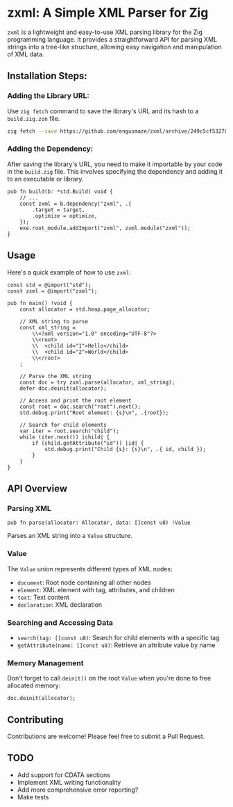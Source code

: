 # zxml: A Simple XML Parser for Zig

`zxml` is a lightweight and easy-to-use XML parsing library for the Zig programming language. It provides a straightforward API for parsing XML strings into a tree-like structure, allowing easy navigation and manipulation of XML data.

## Installation Steps:

### Adding the Library URL:

Use `zig fetch` command to save the library's URL and its hash to a `build.zig.zon` file.

```sh
zig fetch --save https://github.com/engusmaze/zxml/archive/249c5cf53278114013371a12c3362cdb06615c4f.tar.gz
```

### Adding the Dependency:

After saving the library's URL, you need to make it importable by your code in the `build.zig` file. This involves specifying the dependency and adding it to an executable or library.

```zig
pub fn build(b: *std.Build) void {
    // ...
    const zxml = b.dependency("zxml", .{
        .target = target,
        .optimize = optimize,
    });
    exe.root_module.addImport("zxml", zxml.module("zxml"));
}
```

## Usage

Here's a quick example of how to use `zxml`:

```zig
const std = @import("std");
const zxml = @import("zxml");

pub fn main() !void {
    const allocator = std.heap.page_allocator;

    // XML string to parse
    const xml_string =
        \\<?xml version="1.0" encoding="UTF-8"?>
        \\<root>
        \\  <child id="1">Hello</child>
        \\  <child id="2">World</child>
        \\</root>
    ;

    // Parse the XML string
    const doc = try zxml.parse(allocator, xml_string);
    defer doc.deinit(allocator);

    // Access and print the root element
    const root = doc.search("root").next();
    std.debug.print("Root element: {s}\n", .{root});

    // Search for child elements
    var iter = root.search("child");
    while (iter.next()) |child| {
        if (child.getAttribute("id")) |id| {
            std.debug.print("Child {s}: {s}\n", .{ id, child });
        }
    }
}
```

## API Overview

### Parsing XML

```zig
pub fn parse(allocator: Allocator, data: []const u8) !Value
```

Parses an XML string into a `Value` structure.

### Value

The `Value` union represents different types of XML nodes:

- `document`: Root node containing all other nodes
- `element`: XML element with tag, attributes, and children
- `text`: Text content
- `declaration`: XML declaration

### Searching and Accessing Data

- `search(tag: []const u8)`: Search for child elements with a specific tag
- `getAttribute(name: []const u8)`: Retrieve an attribute value by name

### Memory Management

Don't forget to call `deinit()` on the root `Value` when you're done to free allocated memory:

```zig
doc.deinit(allocator);
```

## Contributing

Contributions are welcome! Please feel free to submit a Pull Request.

## TODO

- Add support for CDATA sections
- Implement XML writing functionality
- Add more comprehensive error reporting?
- Make tests
